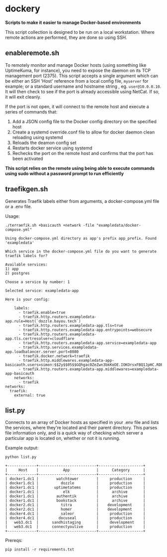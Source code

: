 # dockery

**Scripts to make it easier to manage Docker-based environments**

This script collection is designed to be run on a local workstation. Where remote actions are performed, they are done so using SSH.

## enableremote.sh
To remotely monitor and manage Docker hosts (using something like UptimeKuma, for instance), you need to expose the daemon on its TCP management port (2375). This script accepts a single argument which can be either an SSH 'Host' reference from a local config file, ``myserver`` for example; or a standard username and hostname string , eg. ``user@10.0.0.10``. It will then check to see if the port is already accessible using NetCat. If so, it will exit cleanly.

If the port is not open, it will connect to the remote host and execute a series of commands that:
1. Add a JSON config file to the Docker config directory on the specified host
2. Create a systemd override.conf file to allow for docker daemon clean reloading using systemd
3. Reloads the deamon config set
4. Restarts docker service using systemd
5. Rechecks the port on the remote host and confirms that the port has been activated

**This script relies on the remote using being able to execute commands using sudo without a password prompt to run efficiently**

## traefikgen.sh
Generates Traefik labels either from arguments, a docker-compose.yml file or a .env file.

Usage:
```
./terraefik.sh +basicauth +network -file "exampledata/docker-compose.yml"

Using docker-compose.yml directory as app's prefix app_prefix. Found 'exampledata'

Which service in the docker-compose.yml file do you want to generate traefik labels for?

Available services:
1) app
2) postgres

Choose a service by number: 1

Selected service: exampledata-app

Here is your config:

    labels:
      - traefik.enable=true
      - traefik.http.routers.exampledata-app.rule=Host(`dozzle.bayou.tech`)
      - traefik.http.routers.exampledata-app.tls=true
      - traefik.http.routers.exampledata-app.entrypoints=websecure
      - traefik.http.routers.exampledata-app.tls.certresolver=cloudflare
      - traefik.http.routers.exampledata-app.service=exampledata-app
      - traefik.http.services.exampledata-app.loadbalancer.server.port=8080
      - traefik.docker.network=traefik
      - traefik.http.middlewares.exampledata-app-basicauth.users=simon:$$2y$$05$$GQhgac0ZeZwn3bkKoOE.IOKOrsxFBQ1JpHC.RDP/1ss3199OCi21i
      - traefik.http.routers.exampledata-app.middlewares=exampledata-app-basicauth
    networks:
      - traefik
networks:
  traefik:
    external: true
```

## list.py

Connects to an array of Docker hosts as specified in your .env file and lists the services, where they're located and their parent directory. This parses file information only, and is a quick way of checking which server a particular app is located on, whether or not it is running.

Example output:
```
python list.py

+-------------+--------------------------+--------------------+
|     Host    |           App            |      Category      |
+-------------+--------------------------+--------------------+
| docker1.dc1 |        watchtower        |     production     |
| docker1.dc1 |          dozzle          |     production     |
| docker1.dc1 |       uptimetatems       |     production     |
| docker1.dc1 |           elk            |      archive       |
| docker1.dc1 |        authentik         |      archive       |
| docker1.dc1 |        bookstack         |      archive       |
| docker2.dc1 |          titra           |    development     |
| docker2.dc1 |          homer           |    development     |
| docker4.dc1 |          saleor          |     production     |
| docker4.dc1 |         docuseal         |     production     |
|   web3.dc1  |      sandhistaging       |     development    |
|   web3.dc1  |      connectyoulive      |     production     |
+-------------+--------------------------+--------------------+
```

Prereqs:
```
pip install -r requirements.txt
```
